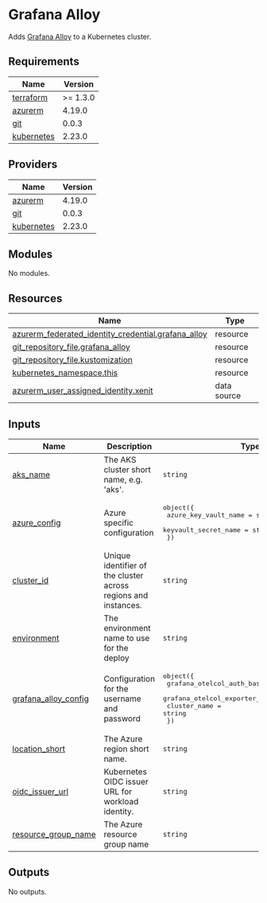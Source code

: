 # Grafana Alloy

Adds [Grafana Alloy](https://github.com/grafana/alloy/tree/main/operations/helm) to a Kubernetes cluster.

## Requirements

| Name | Version |
|------|---------|
| <a name="requirement_terraform"></a> [terraform](#requirement\_terraform) | >= 1.3.0 |
| <a name="requirement_azurerm"></a> [azurerm](#requirement\_azurerm) | 4.19.0 |
| <a name="requirement_git"></a> [git](#requirement\_git) | 0.0.3 |
| <a name="requirement_kubernetes"></a> [kubernetes](#requirement\_kubernetes) | 2.23.0 |

## Providers

| Name | Version |
|------|---------|
| <a name="provider_azurerm"></a> [azurerm](#provider\_azurerm) | 4.19.0 |
| <a name="provider_git"></a> [git](#provider\_git) | 0.0.3 |
| <a name="provider_kubernetes"></a> [kubernetes](#provider\_kubernetes) | 2.23.0 |

## Modules

No modules.

## Resources

| Name | Type |
|------|------|
| [azurerm_federated_identity_credential.grafana_alloy](https://registry.terraform.io/providers/hashicorp/azurerm/4.19.0/docs/resources/federated_identity_credential) | resource |
| [git_repository_file.grafana_alloy](https://registry.terraform.io/providers/xenitab/git/0.0.3/docs/resources/repository_file) | resource |
| [git_repository_file.kustomization](https://registry.terraform.io/providers/xenitab/git/0.0.3/docs/resources/repository_file) | resource |
| [kubernetes_namespace.this](https://registry.terraform.io/providers/hashicorp/kubernetes/2.23.0/docs/resources/namespace) | resource |
| [azurerm_user_assigned_identity.xenit](https://registry.terraform.io/providers/hashicorp/azurerm/4.19.0/docs/data-sources/user_assigned_identity) | data source |

## Inputs

| Name | Description | Type | Default | Required |
|------|-------------|------|---------|:--------:|
| <a name="input_aks_name"></a> [aks\_name](#input\_aks\_name) | The AKS cluster short name, e.g. 'aks'. | `string` | n/a | yes |
| <a name="input_azure_config"></a> [azure\_config](#input\_azure\_config) | Azure specific configuration | <pre>object({<br/>    azure_key_vault_name = string<br/>    keyvault_secret_name = string<br/>  })</pre> | <pre>{<br/>  "azure_key_vault_name": "",<br/>  "keyvault_secret_name": ""<br/>}</pre> | no |
| <a name="input_cluster_id"></a> [cluster\_id](#input\_cluster\_id) | Unique identifier of the cluster across regions and instances. | `string` | n/a | yes |
| <a name="input_environment"></a> [environment](#input\_environment) | The environment name to use for the deploy | `string` | n/a | yes |
| <a name="input_grafana_alloy_config"></a> [grafana\_alloy\_config](#input\_grafana\_alloy\_config) | Configuration for the username and password | <pre>object({<br/>    grafana_otelcol_auth_basic_username = string<br/>    grafana_otelcol_exporter_endpoint   = string<br/>    cluster_name                        = string<br/>  })</pre> | <pre>{<br/>  "cluster_name": "",<br/>  "grafana_otelcol_auth_basic_username": "",<br/>  "grafana_otelcol_exporter_endpoint": ""<br/>}</pre> | no |
| <a name="input_location_short"></a> [location\_short](#input\_location\_short) | The Azure region short name. | `string` | n/a | yes |
| <a name="input_oidc_issuer_url"></a> [oidc\_issuer\_url](#input\_oidc\_issuer\_url) | Kubernetes OIDC issuer URL for workload identity. | `string` | n/a | yes |
| <a name="input_resource_group_name"></a> [resource\_group\_name](#input\_resource\_group\_name) | The Azure resource group name | `string` | n/a | yes |

## Outputs

No outputs.
